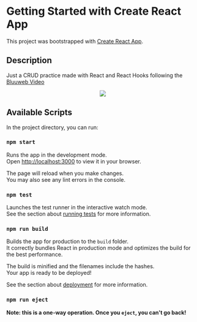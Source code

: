 # Getting Started with Create React App

This project was bootstrapped with [Create React App](https://github.com/facebook/create-react-app).

## Description
Just a CRUD practice made with React and React Hooks following the [Bluuweb Video](https://youtu.be/8rLs-AGn4go)

<div align="center">
<img src="https://upload.wikimedia.org/wikipedia/commons/thumb/a/a7/React-icon.svg/2300px-React-icon.svg.png">
</div>


## Available Scripts

In the project directory, you can run:

### `npm start`

Runs the app in the development mode.\
Open [http://localhost:3000](http://localhost:3000) to view it in your browser.

The page will reload when you make changes.\
You may also see any lint errors in the console.

### `npm test`

Launches the test runner in the interactive watch mode.\
See the section about [running tests](https://facebook.github.io/create-react-app/docs/running-tests) for more information.

### `npm run build`

Builds the app for production to the `build` folder.\
It correctly bundles React in production mode and optimizes the build for the best performance.

The build is minified and the filenames include the hashes.\
Your app is ready to be deployed!

See the section about [deployment](https://facebook.github.io/create-react-app/docs/deployment) for more information.

### `npm run eject`

**Note: this is a one-way operation. Once you `eject`, you can't go back!**
